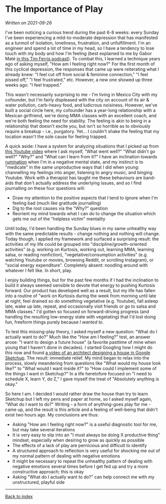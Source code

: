 The Importance of Play
======================
_Written on 2021-09-26_

I've been noticing a curious trend during the past 6-8 weeks: every Sunday I've been experiencing a mild-to-moderate depression that has manifested as a turmoil of isolation, loneliness, frustration, and unfulfillment. I'm an engineer and spend a lot of time in my head, so I have a tendency to lose touch with my body and how I'm feeling (best explained to me by Gabor Maté [in this Tim Ferris podcast](https://www.youtube.com/watch?v=H9B5mYfBPlY)). To combat this, I learned a technique years ago of asking myself, "How am I feeling right now?" For the first month of this cyclical depression, the responses that came up were reiterating what I already knew: "I feel cut off from social & feminine connection," "I feel pissed off," "I feel frustrated," etc. However, a new one showed up three weeks ago: "I feel trapped." 

This wasn't necessarily surprising to me - I'm living in Mexico City with my cofounder, but I'm fairly displeased with the city on account of its air & water pollution, carb-heavy food, and ludicrous noisiness. However, we've built a social circle here, my cofounder has a year-long relationship with a Mexican girlfriend, we're doing MMA classes with an excellent coach, and we're both feeling the need for stability. The feeling is akin to being in a relationship that doesn't excite you, but isn't so horrible as to obviously require a breakup - i.e., purgatory. Yet... I couldn't shake the feeling that my location wasn't the sole cause for feeling trapped.

A quick aside: I have a system for analyzing situations that I picked up from [this Youtube video](https://www.youtube.com/watch?v=rF5hDwZa7-0) where I ask myself, "What went well?" "What didn't go well?" "Why?" and "What can I learn from it?" I have an inclination towards [rumination](https://en.wikipedia.org/wiki/Rumination_(psychology)) when I'm in a negative mental state, and my instinct is to "medicate" in the same unproductive ways that I did when young: channelling my feelings into anger, listening to angry music, and binging Youtube. Work with a therapist has taught me these behaviours are band-aids that don't actually address the underlying issues, and so I find journalling on these four questions will:

* Draw my attention to the positive aspects that I tend to ignore when I'm feeling bad (much like gratitude journalling)
* Dig to the root causes via the "Why?" question
* Reorient my mind towards what I can do to change the situation which gets me out of the "helpless victim" mentality

Until today, I'd been handling the Sunday blues in my same unhealthy way with the same predictable results - change nothing and nothing will change. Today though, I applied my framework and surfaced a surprising result: the activities of my life could be grouped into "discipline/growth-oriented activities" (e.g. working on Kurtosis, working out, learning MMA, learning salsa, or reading nonfiction), "vegetative/consumption activities" (e.g. watching Youtube or movies, browsing Reddit, or scrolling Instagram), or "social energy expenditure". Completely absent: noodling around with whatever I felt like. In short, play.

I enjoy building things, but for the past few months if I had the inclination to build it always seemed sensible to devote that energy to pushing Kurtosis forward. Our product has developed well as a result, but my life has fallen into a routine of "work on Kurtosis during the week from morning until late at night, feel drained so do something vegetative (e.g. Youtube), fall asleep late, wake up late, repeat, and occasionally visit friends or go to salsa and MMA classes." I'd gotten so focused on forward-driving progress (and handling the resulting low-energy state with vegetating) that I'd lost doing fun, freeform things purely because _I wanted to_. 

To test this missing-play theory, I asked myself a new question: "What do I actually want to do?" Much like the "How am I feeling?" test, an answer arose: "I want to design a future house" (a favorite pasttime of mine when young that I haven't done in decades). I started Googling how I might do this now and found [a video of an architect designing a house in Google Sketchup](https://www.youtube.com/watch?v=WXaiONx7HVU). The result: immediate relief. My mind began to relax into the process, slowly meandering from questions like "What would my house look like?" to "What would I want inside it?" to "How could I implement some of the things I want in Sketchup?" In a life heretofore focused on "I need to schedule X, learn Y, do Z," I gave myself the treat of "Absolutely anything is okay."

So here I am. I decided I would rather draw the house than try to learn Sketchup but I left my pens and paper at home, so I asked myself again, "What do I want to do?" Writing - a form of anything-goes play for me - came up, and the result is this article and a feeling of well-being that didn't exist two hours ago. My conclusions are thus:

* Asking "How am I feeling right now?" is a useful diagnostic tool for me, but may take several iterations
* It is very easy to slip into an "I must always be doing X productive thing" mindset, especially when desiring to grow as quickly as possible
* The effects of a lack of play are pernicious and difficult to identify
* A structured approach to reflection is very useful for shocking me out of my normal pattern of dealing with negative emotions
* It might be necessary to repeat the unhealthy pattern of dealing with negative emotions several times before I get fed up and try a more constructive approach; this is okay
* Asking "What do I actually want to do?" can help connect me with my unstructured, playful side

---

[Back to index](../index.md)
